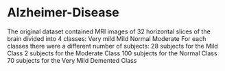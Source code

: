# Alzheimer-Disease
The original dataset contained MRI images of 32 horizontal slices of the brain divided into 4 classes: Very mild Mild Normal Moderate For each classes there were a different number of subjects: 28 subjects for the Mild Class 2 subjects for the Moderate Class 100 subjects for the Normal Class 70 subjects for the Very Mild Demented Class
